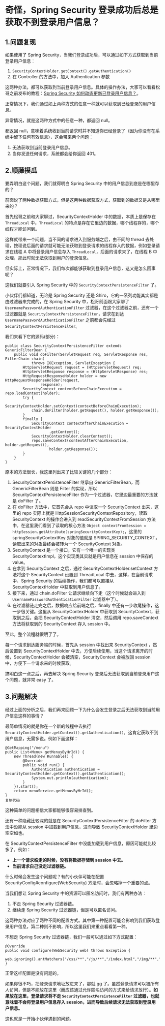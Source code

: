 # 奇怪，Spring Security 登录成功后总是获取不到登录用户信息？


## 1.问题复现

如果使用了 Spring Security，当我们登录成功后，可以通过如下方式获取到当前登录用户信息：

1. `SecurityContextHolder.getContext().getAuthentication()`
2. 在 Controller 的方法中，加入 Authentication 参数

这两种办法，都可以获取到当前登录用户信息。具体的操作办法，大家可以看看松哥之前发布的教程：[Spring Security 如何动态更新已登录用户信息？](https://mp.weixin.qq.com/s/jQZx4i4-vqjpBjpoJKJF4A)。

正常情况下，我们通过如上两种方式的任意一种就可以获取到已经登录的用户信息。

异常情况，就是这两种方式中的任意一种，都返回 null。

都返回 null，意味着系统收到当前请求时并不知道你已经登录了（因为你没有在系统中留下任何有效信息），这会带来两个问题：

1. 无法获取到当前登录用户信息。
2. 当你发送任何请求，系统都会给你返回 401。

## 2.顺藤摸瓜

要弄明白这个问题，我们就得明白 Spring Security 中的用户信息到底是在哪里存的？

前面说了两种数据获取方式，但是这两种数据获取方式，获取到的数据又是从哪里来的？

首先松哥之前和大家聊过，SecurityContextHolder 中的数据，本质上是保存在 `ThreadLocal` 中，`ThreadLocal` 的特点是存在它里边的数据，哪个线程存的，哪个线程才能访问到。

这样就带来一个问题，当不同的请求进入到服务端之后，由不同的 thread 去处理，按理说后面的请求就可能无法获取到登录请求的线程存入的数据，例如登录请求在线程 A 中将登录用户信息存入 `ThreadLocal`，后面的请求来了，在线程 B 中处理，那此时就无法获取到用户的登录信息。

但实际上，正常情况下，我们每次都能够获取到登录用户信息，这又是怎么回事呢？

这我们就要引入 Spring Security 中的 `SecurityContextPersistenceFilter` 了。

小伙伴们都知道，无论是 Spring Security 还是 Shiro，它的一系列功能其实都是由过滤器来完成的，在 Spring Security 中，松哥前面跟大家聊了 `UsernamePasswordAuthenticationFilter` 过滤器，在这个过滤器之前，还有一个过滤器就是 `SecurityContextPersistenceFilter`，请求在到达 `UsernamePasswordAuthenticationFilter` 之前都会先经过 `SecurityContextPersistenceFilter`。

我们来看下它的源码(部分)：

```
public class SecurityContextPersistenceFilter extends GenericFilterBean {
	public void doFilter(ServletRequest req, ServletResponse res, FilterChain chain)
			throws IOException, ServletException {
		HttpServletRequest request = (HttpServletRequest) req;
		HttpServletResponse response = (HttpServletResponse) res;
		HttpRequestResponseHolder holder = new HttpRequestResponseHolder(request,
				response);
		SecurityContext contextBeforeChainExecution = repo.loadContext(holder);
		try {
			SecurityContextHolder.setContext(contextBeforeChainExecution);
			chain.doFilter(holder.getRequest(), holder.getResponse());
		}
		finally {
			SecurityContext contextAfterChainExecution = SecurityContextHolder
					.getContext();
			SecurityContextHolder.clearContext();
			repo.saveContext(contextAfterChainExecution, holder.getRequest(),
					holder.getResponse());
		}
	}
}
```

原本的方法很长，我这里列出来了比较关键的几个部分：

1. SecurityContextPersistenceFilter 继承自 GenericFilterBean，而 GenericFilterBean 则是 Filter 的实现，所以 SecurityContextPersistenceFilter 作为一个过滤器，它里边最重要的方法就是 doFilter 了。
2. 在 doFilter 方法中，它首先会从 repo 中读取一个 SecurityContext 出来，这里的 repo 实际上就是 HttpSessionSecurityContextRepository，读取 SecurityContext 的操作会进入到 readSecurityContextFromSession 方法中，在这里我们看到了读取的核心方法 `Object contextFromSession = httpSession.getAttribute(springSecurityContextKey);`，这里的 springSecurityContextKey 对象的值就是 SPRING_SECURITY_CONTEXT，读取出来的对象最终会被转为一个 SecurityContext 对象。
3. SecurityContext 是一个接口，它有一个唯一的实现类 SecurityContextImpl，这个实现类其实就是用户信息在 session 中保存的 value。
4. 在拿到 SecurityContext 之后，通过 SecurityContextHolder.setContext 方法将这个 SecurityContext 设置到 ThreadLocal 中去，这样，在当前请求中，Spring Security 的后续操作，我们都可以直接从 SecurityContextHolder 中获取到用户信息了。
5. 接下来，通过 chain.doFilter 让请求继续向下走（这个时候就会进入到 `UsernamePasswordAuthenticationFilter` 过滤器中了）。
6. 在过滤器链走完之后，数据响应给前端之后，finally 中还有一步收尾操作，这一步很关键。这里从 SecurityContextHolder 中获取到 SecurityContext，获取到之后，会把 SecurityContextHolder 清空，然后调用 repo.saveContext 方法将获取到的 SecurityContext 存入 session 中。

至此，整个流程就很明了了。

每一个请求到达服务端的时候，首先从 session 中找出来 SecurityContext ，然后设置到 SecurityContextHolder 中去，方便后续使用，当这个请求离开的时候，SecurityContextHolder 会被清空，SecurityContext 会被放回 session 中，方便下一个请求来的时候获取。

搞明白这一点之后，再去解决 Spring Security 登录后无法获取到当前登录用户这个问题，就非常 easy 了。

## 3.问题解决

经过上面的分析之后，我们再来回顾一下为什么会发生登录之后无法获取到当前用户信息这样的事情？

最简单情况的就是你在一个新的线程中去执行 `SecurityContextHolder.getContext().getAuthentication()`，这肯定获取不到用户信息，无需多说。例如下面这样：

```
@GetMapping("/menu")
public List<Menu> getMenusByHrId() {
    new Thread(new Runnable() {
        @Override
        public void run() {
            Authentication authentication = SecurityContextHolder.getContext().getAuthentication();
            System.out.println(authentication);
        }
    }).start();
    return menuService.getMenusByHrId();
}
复制代码
```

这种简单的问题相信大家都能够很容易排查到。

还有一种隐藏比较深的就是在 SecurityContextPersistenceFilter 的 doFilter 方法中没能从 session 中加载到用户信息，进而导致 SecurityContextHolder 里边空空如也。

在 SecurityContextPersistenceFilter 中没能加载到用户信息，原因可能就比较多了，例如：

- **上一个请求临走的时候，没有将数据存储到 session 中去。**
- **当前请求自己没走过滤器链。**

什么时候会发生这个问题呢？有的小伙伴可能在配置 SecurityConfig#configure(WebSecurity) 方法时，会忽略掉一个重要的点。

当我们想让 Spring Security 中的资源可以匿名访问时，我们有两种办法：

1. 不走 Spring Security 过滤器链。
2. 继续走 Spring Security 过滤器链，但是可以匿名访问。

这两种办法对应了两种不同的配置方式。其中第一种配置可能会影响到我们获取登录用户信息，第二种则不影响，所以这里我们来重点看看第一种。

不想走 Spring Security 过滤器链，我们一般可以通过如下方式配置：

```
@Override
public void configure(WebSecurity web) throws Exception {
    web.ignoring().antMatchers("/css/**","/js/**","/index.html","/img/**","/fonts/**","/favicon.ico","/verifyCode");
}
```

正常这样配置是没有问题的。

如果你很不巧，把登录请求地址放进来了，那就 gg 了。虽然登录请求可以被所有人访问，但是不能放在这里（而应该通过允许匿名访问的方式来给请求放行）。**如果放在这里，登录请求将不走 `SecurityContextPersistenceFilter` 过滤器，也就意味着不会将登录用户信息存入 session，进而导致后续请求无法获取到登录用户信息。**

这也就是一开始小伙伴遇到的问题。